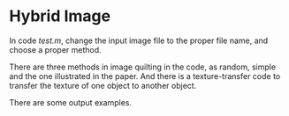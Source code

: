 # Hybrid Image
In code *test.m*, change the input image file to the proper file name, and choose a proper method.

There are three methods in image quilting in the code, as random, simple and the one illustrated in the paper. And there is a texture-transfer code to transfer the texture of one object to another object.

There are some output examples.